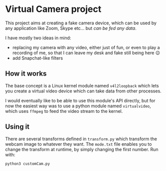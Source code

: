 # Virtual Camera project

This project aims at creating a fake camera device, which can be used by any application like Zoom, Skype etc... but _can be fed any data_. 

I have mostly two ideas in mind:
- replacing my camera with any video, either just of fun, or even to play a recording of me, so that I can leave my desk and fake still being here :wink:
- add Snapchat-like filters


## How it works

The base concept is a Linux kernel module named `v4l2loopback` which lets you create a virtual video device which can take data from other processes. 

I would eventually like to be able to use this module's API directly, but for now the easiest way was to use a python module named `virtualvideo`, which uses `ffmpeg` to feed the video stream to the kernel.

## Using it

There are several transforms defined in `transform.py` which transform the webcam image to whatever they want. The `mode.txt` file enables you to change the transform at runtime, by simply changing the first number. Run with:
```python
python3 customCam.py
```
 
